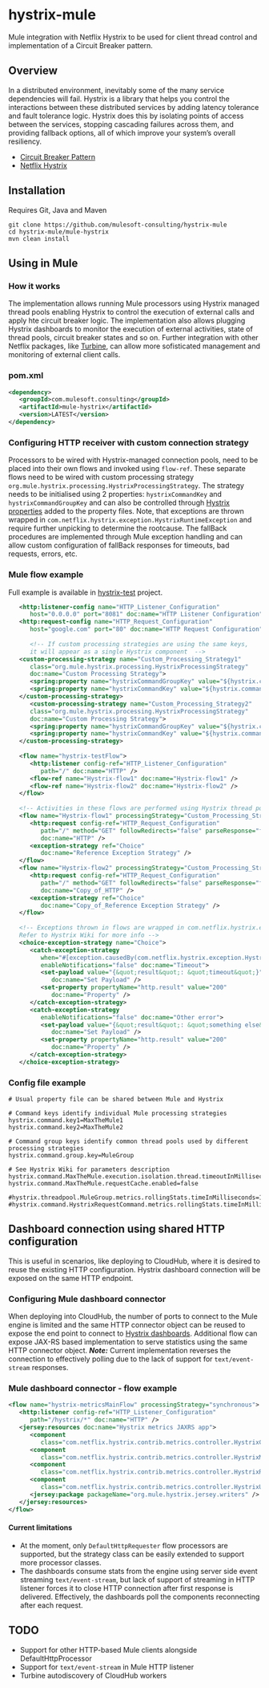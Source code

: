 # hystrix-mule
Mule integration with Netflix Hystrix to be used for client thread control and implementation of a Circuit Breaker pattern.

## Overview
In a distributed environment, inevitably some of the many service dependencies will fail. Hystrix is a library that helps you control the interactions between these distributed services by adding latency tolerance and fault tolerance logic. Hystrix does this by isolating points of access between the services, stopping cascading failures across them, and providing fallback options, all of which improve your system’s overall resiliency.

- [Circuit Breaker Pattern](https://martinfowler.com/bliki/CircuitBreaker.html)
- [Netflix Hystrix](https://github.com/Netflix/Hystrix/wiki)

## Installation
Requires Git, Java and Maven
```
git clone https://github.com/mulesoft-consulting/hystrix-mule
cd hystrix-mule/mule-hystrix
mvn clean install
```

## Using in Mule
### How it works
The implementation allows running Mule processors using Hystrix managed thread pools enabling Hystrix to control the execution of external calls and apply hte circuit breaker logic. The implementation also allows plugging Hystrix dashboards to monitor the execution of external activities, state of thread pools, circuit breaker states and so on. Further integration with other Netflix packages, like [Turbine](https://github.com/Netflix/Turbine/wiki), can allow more sofisticated management and monitoring of external client calls.

### pom.xml
```xml
<dependency>
   <groupId>com.mulesoft.consulting</groupId>
   <artifactId>mule-hystrix</artifactId>
   <version>LATEST</version>
</dependency>
```

### Configuring HTTP receiver with custom connection strategy
Processors to be wired with Hystrix-managed connection pools, need to be placed into their own flows and invoked using `flow-ref`. These separate flows need to be wired with custom processing strategy `org.mule.hystrix.processing.HystrixProcessingStrategy`. The strategy needs to be initialised using 2 properties: `hystrixCommandKey` and `hystrixCommandGroupKey` and can also be controlled through [Hystrix properties](https://github.com/Netflix/Hystrix/wiki/Configuration) added to the property files. Note, that exceptions are thrown wrapped in `com.netflix.hystrix.exception.HystrixRuntimeException` and require further unpicking to determine the rootcause. The fallBack procedures are implemented through Mule exception handling and can allow custom configuration of fallBack responses for timeouts, bad requests, errors, etc.

### Mule flow example
Full example is available in [hystrix-test](hystrix-test) project.
```xml
   <http:listener-config name="HTTP_Listener_Configuration"
      host="0.0.0.0" port="8081" doc:name="HTTP Listener Configuration" />
   <http:request-config name="HTTP_Request_Configuration"
      host="google.com" port="80" doc:name="HTTP Request Configuration" />
      
      <!-- If custom processing strategies are using the same keys, 
      it will appear as a single Hystrix component  -->
   <custom-processing-strategy name="Custom_Processing_Strategy1"
      class="org.mule.hystrix.processing.HystrixProcessingStrategy"
      doc:name="Custom Processing Strategy">
      <spring:property name="hystrixCommandGroupKey" value="${hystrix.command.group.key}" />
      <spring:property name="hystrixCommandKey" value="${hystrix.command.key1}" />
   </custom-processing-strategy>
      <custom-processing-strategy name="Custom_Processing_Strategy2"
      class="org.mule.hystrix.processing.HystrixProcessingStrategy"
      doc:name="Custom Processing Strategy">
      <spring:property name="hystrixCommandGroupKey" value="${hystrix.command.group.key}" />
      <spring:property name="hystrixCommandKey" value="${hystrix.command.key2}" />
   </custom-processing-strategy>
   
   <flow name="hystrix-testFlow">
      <http:listener config-ref="HTTP_Listener_Configuration"
         path="/" doc:name="HTTP" />
      <flow-ref name="Hystrix-flow1" doc:name="Hystrix-flow1" />
      <flow-ref name="Hystrix-flow2" doc:name="Hystrix-flow2" />
   </flow>
   
   <!-- Activities in these flows are performed using Hystrix thread pool -->
   <flow name="Hystrix-flow1" processingStrategy="Custom_Processing_Strategy1">
      <http:request config-ref="HTTP_Request_Configuration"
         path="/" method="GET" followRedirects="false" parseResponse="false"
         doc:name="HTTP" />
      <exception-strategy ref="Choice"
         doc:name="Reference Exception Strategy" />
   </flow>
   <flow name="Hystrix-flow2" processingStrategy="Custom_Processing_Strategy2">
      <http:request config-ref="HTTP_Request_Configuration"
         path="/" method="GET" followRedirects="false" parseResponse="false"
         doc:name="Copy_of_HTTP" />
      <exception-strategy ref="Choice"
         doc:name="Copy_of_Reference Exception Strategy" />
   </flow>
   
   <!-- Exceptions thrown in flows are wrapped in com.netflix.hystrix.exception.HystrixRuntimeException
   Refer to Hystrix Wiki for more info -->
   <choice-exception-strategy name="Choice">
      <catch-exception-strategy
         when="#[exception.causedBy(com.netflix.hystrix.exception.HystrixRuntimeException) &amp;&amp; exception.cause.cause.toString() == &quot;java.util.concurrent.TimeoutException&quot;]"
         enableNotifications="false" doc:name="Timeout">
         <set-payload value="{&quot;result&quot;: &quot;timeout&quot;}"
            doc:name="Set Payload" />
         <set-property propertyName="http.result" value="200"
            doc:name="Property" />
      </catch-exception-strategy>
      <catch-exception-strategy
         enableNotifications="false" doc:name="Other error">
         <set-payload value="{&quot;result&quot;: &quot;something else&quot;}"
            doc:name="Set Payload" />
         <set-property propertyName="http.result" value="200"
            doc:name="Property" />
      </catch-exception-strategy>
   </choice-exception-strategy>
```

### Config file example
```properties
# Usual property file can be shared between Mule and Hystrix

# Command keys identify individual Mule processing strategies
hystrix.command.key1=MaxTheMule1
hystrix.command.key2=MaxTheMule2

# Command group keys identify common thread pools used by different processing strategies
hystrix.command.group.key=MuleGroup

# See Hystrix Wiki for parameters description
hystrix.command.MaxTheMule.execution.isolation.thread.timeoutInMilliseconds=700
hystrix.command.MaxTheMule.requestCache.enabled=false

#hystrix.threadpool.MuleGroup.metrics.rollingStats.timeInMilliseconds=11000
#hystrix.command.HystrixRequestCommand.metrics.rollingStats.timeInMilliseconds=12000
```

## Dashboard connection using shared HTTP configuration
This is useful in scenarios, like deploying to CloudHub, where it is desired to reuse the existing HTTP configuration. Hystrix dashboard connection will be exposed on the same HTTP endpoint.

### Configuring Mule dashboard connector
When deploying into CloudHub, the number of ports to connect to the Mule engine is limited and the same HTTP connector object can be reused to expose the end point to connect to [Hystrix dashboards](https://github.com/Netflix/Hystrix/wiki/Dashboard). Additional flow can expose JAX-RS based implementation to serve statistics using the same HTTP connector object. ___Note:___ Current implementation reverses the connection to effectively polling due to the lack of support for `text/event-stream` responses.

### Mule dashboard connector - flow example
```xml
<flow name="hystrix-metricsMainFlow" processingStrategy="synchronous">
   <http:listener config-ref="HTTP_Listener_Configuration"
      path="/hystrix/*" doc:name="HTTP" />
   <jersey:resources doc:name="Hystrix metrics JAXRS app">
      <component
         class="com.netflix.hystrix.contrib.metrics.controller.HystrixConfigSseController" />
      <component
         class="com.netflix.hystrix.contrib.metrics.controller.HystrixMetricsStreamController" />
      <component
         class="com.netflix.hystrix.contrib.metrics.controller.HystrixRequestEventsSseController" />
      <component
         class="com.netflix.hystrix.contrib.metrics.controller.HystrixUtilizationSseController" />
      <jersey:package packageName="org.mule.hystrix.jersey.writers" />
   </jersey:resources>
</flow>
```
#### Current limitations
- At the moment, only `DefaultHttpRequester` flow processors are supported, but the strategy class can be easily extended to support more processor classes.
- The dashboards consume stats from the engine using server side event streaming `text/event-stream`, but lack of support of streaming in HTTP listener forces it to close HTTP connection after first response is delivered. Effectively, the dashboards poll the components reconnecting after each request.

## TODO
- Support for other HTTP-based Mule clients alongside DefaultHttpProcessor
- Support for `text/event-stream` in Mule HTTP listener
- Turbine autodiscovery of CloudHub workers
